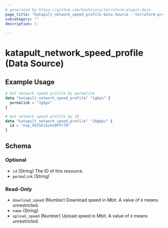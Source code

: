 ```yaml
---
# generated by https://github.com/hashicorp/terraform-plugin-docs
page_title: "katapult_network_speed_profile Data Source - terraform-provider-katapult"
subcategory: ""
description: |-
  
---
```


# katapult_network_speed_profile (Data Source)



## Example Usage

```terraform
# Get network speed profile by permalink
data "katapult_network_speed_profile" "1gbps" {
  permalink = "1gbps"
}

# Get network speed profile by ID
data "katapult_network_speed_profile" "10gbps" {
  id = "nsp_FKZSFo5xhn9Pfr79"
}
```

<!-- schema generated by tfplugindocs -->
## Schema

### Optional

- `id` (String) The ID of this resource.
- `permalink` (String)

### Read-Only

- `download_speed` (Number) Download speed in Mbit. A  value of `0` means unrestricted.
- `name` (String)
- `upload_speed` (Number) Upload speed in Mbit. A value of `0` means unrestricted.
